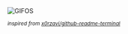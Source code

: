<div align="justify">
<picture>
    <source media="(prefers-color-scheme: dark)" srcset="https://i.ibb.co/WPwWKRT/output-gif.gif">
    <source media="(prefers-color-scheme: light)" srcset="https://i.ibb.co/WPwWKRT/output-gif.gif">
    <img alt="GIFOS" src="https://i.ibb.co/WPwWKRT/output-gif.gif">
</picture>

<sub><i>inspired from [x0rzavi/github-readme-terminal](https://github.com/x0rzavi/github-readme-terminal)</i></sub>

</div>

<!-- Image deletion URL: https://ibb.co/nnvskKW/1db4c4e9030c0790cc9f58a20c5424a9 -->